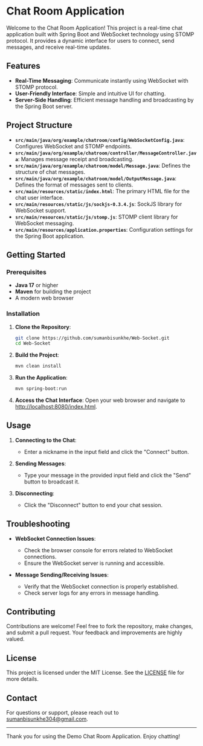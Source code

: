 # Chat Room Application

Welcome to the Chat Room Application! This project is a real-time chat application built with Spring Boot and WebSocket technology using STOMP protocol. It provides a dynamic interface for users to connect, send messages, and receive real-time updates.

## Features

- **Real-Time Messaging**: Communicate instantly using WebSocket with STOMP protocol.
- **User-Friendly Interface**: Simple and intuitive UI for chatting.
- **Server-Side Handling**: Efficient message handling and broadcasting by the Spring Boot server.

## Project Structure

- **`src/main/java/org/example/chatroom/config/WebSocketConfig.java`**: Configures WebSocket and STOMP endpoints.
- **`src/main/java/org/example/chatroom/controller/MessageController.java`**: Manages message receipt and broadcasting.
- **`src/main/java/org/example/chatroom/model/Message.java`**: Defines the structure of chat messages.
- **`src/main/java/org/example/chatroom/model/OutputMessage.java`**: Defines the format of messages sent to clients.
- **`src/main/resources/static/index.html`**: The primary HTML file for the chat user interface.
- **`src/main/resources/static/js/sockjs-0.3.4.js`**: SockJS library for WebSocket support.
- **`src/main/resources/static/js/stomp.js`**: STOMP client library for WebSocket messaging.
- **`src/main/resources/application.properties`**: Configuration settings for the Spring Boot application.

## Getting Started

### Prerequisites

- **Java 17** or higher
- **Maven** for building the project
- A modern web browser

### Installation

1. **Clone the Repository**:
    ```bash
    git clone https://github.com/sumanbisunkhe/Web-Socket.git
    cd Web-Socket
    ```

2. **Build the Project**:
    ```bash
    mvn clean install
    ```

3. **Run the Application**:
    ```bash
    mvn spring-boot:run
    ```

4. **Access the Chat Interface**:
    Open your web browser and navigate to [http://localhost:8080/index.html](http://localhost:8080/index.html).

## Usage

1. **Connecting to the Chat**:
    - Enter a nickname in the input field and click the "Connect" button.

2. **Sending Messages**:
    - Type your message in the provided input field and click the "Send" button to broadcast it.

3. **Disconnecting**:
    - Click the "Disconnect" button to end your chat session.

## Troubleshooting

- **WebSocket Connection Issues**:
  - Check the browser console for errors related to WebSocket connections.
  - Ensure the WebSocket server is running and accessible.

- **Message Sending/Receiving Issues**:
  - Verify that the WebSocket connection is properly established.
  - Check server logs for any errors in message handling.

## Contributing

Contributions are welcome! Feel free to fork the repository, make changes, and submit a pull request. Your feedback and improvements are highly valued.

## License

This project is licensed under the MIT License. See the [LICENSE](LICENSE) file for more details.

## Contact

For questions or support, please reach out to [sumanbisunkhe304@gmail.com](mailto:sumanbisunkhe304@gmail.com).

---

Thank you for using the Demo Chat Room Application. Enjoy chatting!
